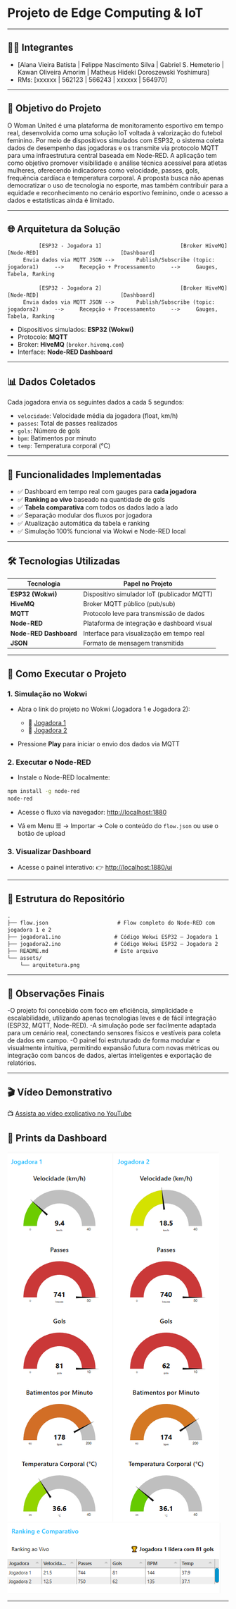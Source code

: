 
# **Projeto de Edge Computing & IoT**

---

## 👩‍💻 Integrantes

- [Alana Vieira Batista | Felippe Nascimento Silva | Gabriel S. Hemeterio | Kawan Oliveira Amorim | Matheus Hideki Doroszewski Yoshimura]
- RMs: [xxxxxx | 562123 | 566243 | xxxxxx | 564970]

---

## 🎯 Objetivo do Projeto

O Woman United é uma plataforma de monitoramento esportivo em tempo real, desenvolvida como uma solução IoT voltada à valorização do futebol feminino. Por meio de dispositivos simulados com ESP32, o sistema coleta dados de desempenho das jogadoras e os transmite via protocolo MQTT para uma infraestrutura central baseada em Node-RED.
A aplicação tem como objetivo promover visibilidade e análise técnica acessível para atletas mulheres, oferecendo indicadores como velocidade, passes, gols, frequência cardíaca e temperatura corporal. A proposta busca não apenas democratizar o uso de tecnologia no esporte, mas também contribuir para a equidade e reconhecimento no cenário esportivo feminino, onde o acesso a dados e estatísticas ainda é limitado.

---

## 🌐 Arquitetura da Solução

```plaintext
          [ESP32 - Jogadora 1]                         [Broker HiveMQ]                          [Node-RED]                          [Dashboard]
     Envia dados via MQTT JSON -->       Publish/Subscribe (topic: jogadora1)     -->     Recepção + Processamento     -->     Gauges, Tabela, Ranking

          [ESP32 - Jogadora 2]                         [Broker HiveMQ]                          [Node-RED]                          [Dashboard]
     Envia dados via MQTT JSON -->       Publish/Subscribe (topic: jogadora2)     -->     Recepção + Processamento     -->     Gauges, Tabela, Ranking
```

- Dispositivos simulados: **ESP32 (Wokwi)**
- Protocolo: **MQTT**
- Broker: **HiveMQ** (`broker.hivemq.com`)
- Interface: **Node-RED Dashboard**

---

## 📊 Dados Coletados

Cada jogadora envia os seguintes dados a cada 5 segundos:

- `velocidade`: Velocidade média da jogadora (float, km/h)
- `passes`: Total de passes realizados
- `gols`: Número de gols
- `bpm`: Batimentos por minuto
- `temp`: Temperatura corporal (°C)

---

## 🧠 Funcionalidades Implementadas

- ✅ Dashboard em tempo real com gauges para **cada jogadora**
- ✅ **Ranking ao vivo** baseado na quantidade de gols
- ✅ **Tabela comparativa** com todos os dados lado a lado
- ✅ Separação modular dos fluxos por jogadora
- ✅ Atualização automática da tabela e ranking
- ✅ Simulação 100% funcional via Wokwi e Node-RED local

---

## 🛠️ Tecnologias Utilizadas

| Tecnologia      | Papel no Projeto                              |
|------------------|-----------------------------------------------|
| **ESP32 (Wokwi)** | Dispositivo simulador IoT (publicador MQTT)   |
| **HiveMQ**       | Broker MQTT público (pub/sub)                 |
| **MQTT**         | Protocolo leve para transmissão de dados      |
| **Node-RED**     | Plataforma de integração e dashboard visual   |
| **Node-RED Dashboard** | Interface para visualização em tempo real |
| **JSON**         | Formato de mensagem transmitida               |

---

## 🚀 Como Executar o Projeto

### 1. Simulação no Wokwi

- Abra o link do projeto no Wokwi (Jogadora 1 e Jogadora 2):
  - 🔗 [Jogadora 1](https://wokwi.com/projects/442104011528630273)
  - 🔗 [Jogadora 2](https://wokwi.com/projects/442104624636305409)

- Pressione **Play** para iniciar o envio dos dados via MQTT

### 2. Executar o Node-RED

- Instale o Node-RED localmente:
```bash
npm install -g node-red
node-red
```

- Acesse o fluxo via navegador: [http://localhost:1880](http://localhost:1880)

- Vá em Menu ☰ → Importar → Cole o conteúdo do `flow.json` ou use o botão de upload

### 3. Visualizar Dashboard

- Acesse o painel interativo:
  👉 [http://localhost:1880/ui](http://localhost:1880/ui)

---

## 📂 Estrutura do Repositório

```
.
├── flow.json                      # Flow completo do Node-RED com jogadora 1 e 2
├── jogadora1.ino                 # Código Wokwi ESP32 – Jogadora 1
├── jogadora2.ino                 # Código Wokwi ESP32 – Jogadora 2
├── README.md                     # Este arquivo
└── assets/
    └── arquitetura.png          
```

---

## 📌 Observações Finais

-O projeto foi concebido com foco em eficiência, simplicidade e escalabilidade, utilizando apenas tecnologias leves e de fácil integração (ESP32, MQTT, Node-RED).
-A simulação pode ser facilmente adaptada para um cenário real, conectando sensores físicos e vestíveis para coleta de dados em campo.
-O painel foi estruturado de forma modular e visualmente intuitiva, permitindo expansão futura com novas métricas ou integração com bancos de dados, alertas inteligentes e exportação de relatórios.

---

## 🎬 Vídeo Demonstrativo

📺 [Assista ao vídeo explicativo no YouTube](x)

## 📸 Prints da Dashboard

![Gauges](assets/Gauges-Simulados1H.png)
![Ranking e Comparativo](assets/Ranking-e-Comparativo-Simulados1H.png)

---
